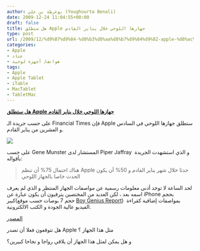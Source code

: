 ```yaml
---
author: يوغرطة بن علي (Youghourta Benali)
date: 2009-12-24 11:04:55+00:00
draft: false
title: هل ستطلق Apple جهازها اللوحي خلال يناير القادم
type: post
url: /2009/12/%d9%87%d9%84-%d8%b3%d8%aa%d8%b7%d9%84%d9%82-apple-%d8%ac%d9%87%d8%a7%d8%b2%d9%87%d8%a7-%d8%a7%d9%84%d9%84%d9%88%d8%ad%d9%8a-%d8%ae%d9%84%d8%a7%d9%84-%d9%8a%d9%86%d8%a7%d9%8a%d8%b1-%d8%a7%d9%84%d9%82/
categories:
- Apple
- عتاد
- هواتف/ أجهزة لوحية
tags:
- Apple
- Apple Tablet
- iTable
- MacTablet
- TabletMac
---
```


[**هل ستطلق Apple جهازها اللوحي خلال يناير القادم**](https://www.it-scoop.com/2009/12/%d9%87%d9%84-%d8%b3%d8%aa%d8%b7%d9%84%d9%82-apple-%d8%ac%d9%87%d8%a7%d8%b2%d9%87%d8%a7-%d8%a7%d9%84%d9%84%d9%88%d8%ad%d9%8a-%d8%ae%d9%84%d8%a7%d9%84-%d9%8a%d9%86%d8%a7%d9%8a%d8%b1-%d8%a7%d9%84%d9%82/)


على حسب جريدة الـ Financial Times فإن Apple ستطلق جهازها اللوحي في السادس و العشرين من يناير القادم.

[![](http://djug.developpez.com/rsc/apple_tablet.jpg)
](https://www.it-scoop.com/2009/12/%d9%87%d9%84-%d8%b3%d8%aa%d8%b7%d9%84%d9%82-apple-%d8%ac%d9%87%d8%a7%d8%b2%d9%87%d8%a7-%d8%a7%d9%84%d9%84%d9%88%d8%ad%d9%8a-%d8%ae%d9%84%d8%a7%d9%84-%d9%8a%d9%86%d8%a7%d9%8a%d8%b1-%d8%a7%d9%84%d9%82/)

على حسب Gene Munster المستشار لدى Piper Jaffray  و الذي استشهدت الجريدة بأقواله:


<blockquote>هناك احتمال 75% أن تنظم Apple حدثا خلال شهر يناير القادم و 50% أن يكون الحدث خاصا بالجهاز اللوحي</blockquote>


لحد الساعة لا توجد أدنى معلومات رسمية عن مواصفات الجهاز المنتظر و الذي لم يعرف اسمه بعد ، لكن العديد من المختصين يترقبون أن يكون عبارة عن iPhone بحجم كبير(حجم 7 بوصات حسب موقع [Boy Genius Report](http://www.boygeniusreport.com/2009/12/23/apple-tablet-definitely-coming-in-7-size/))  بمواصفات إضافية كقراءة الفيديو عالية الجودة و الكتب الالكترونية.

[المصدر](http://blogs.ft.com/techblog/2009/12/exclusive-apple-to-host-event-in-january/)

هل تتوقعون فعلا أن تصدر Apple مثل هذا الجهاز ؟

و هل يمكن لمثل هذا الجهاز أن يلاقي رواجا و نجاحا كبيرين؟
